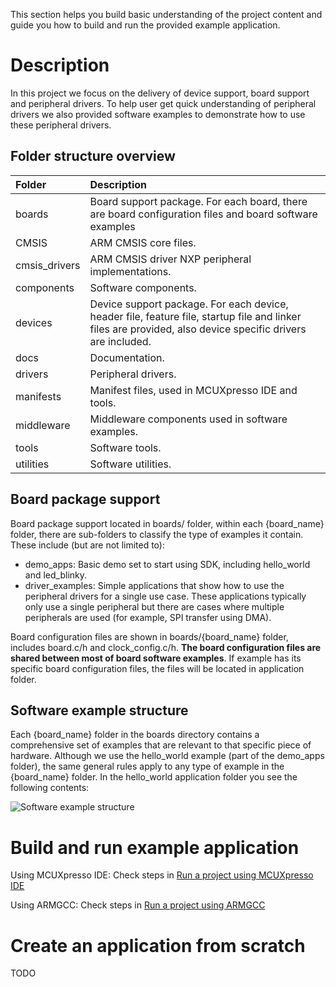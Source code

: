 This section helps you build basic understanding of the project content and guide you how to build and run the provided example application.

# Description
In this project we focus on the delivery of device support, board support and peripheral drivers. To help user get quick understanding of peripheral drivers we also provided software examples to demonstrate how to use these peripheral drivers.

## Folder structure overview
| Folder | Description |
| :--------- | :-------- |
| boards | Board support package. For each board, there are board configuration files and board software examples |
| CMSIS | ARM CMSIS core files. |
| cmsis_drivers | ARM CMSIS driver NXP peripheral implementations. |
| components | Software components. |
| devices | Device support package. For each device, header file, feature file, startup file and linker files are provided, also device specific drivers are included. |
| docs | Documentation. |
| drivers | Peripheral drivers. |
| manifests | Manifest files, used in MCUXpresso IDE and tools. |
| middleware | Middleware components used in software examples. |
| tools | Software tools. |
| utilities | Software utilities. |

## Board package support
Board package support located in boards/ folder, within each {board_name} folder, there are sub-folders to classify the type of examples it contain.
These include (but are not limited to):
- demo_apps: Basic demo set to start using SDK, including hello_world and led_blinky.
- driver_examples: Simple applications that show how to use the peripheral drivers for a single use case. These applications typically only use a single peripheral but there are cases where multiple peripherals are used (for example, SPI transfer using DMA).

Board configuration files are shown in boards/{board_name} folder, includes board.c/h and clock_config.c/h. **The board configuration files are shared between most of board software examples**. If example has its specific board configuration files, the files will be located in application folder.

## Software example structure
Each {board_name} folder in the boards directory contains a comprehensive set of examples that are relevant to that specific piece of hardware. Although we use the hello_world example (part of the demo_apps folder), the same general rules apply to any type of example in the {board_name} folder.
In the hello_world application folder you see the following contents:

![Software example structure](Getting_Started/images/example_structure.png)
# Build and run example application
Using MCUXpresso IDE: Check steps in [Run a project using MCUXpresso IDE](run_a_project_using_mcux.md)

Using ARMGCC: Check steps in [Run a project using ARMGCC](run_a_project_using_armgcc.md)

# Create an application from scratch
TODO
